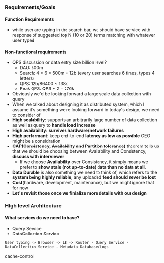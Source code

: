 ### Requirements/Goals
#### Function Requirements
- while user are typing in the search bar, we should have service with response of suggested top N (10 or 20) terms matching with whatever user typed
#### Non-functional requirements
- QPS discussion or data entry size billion level?
	- DAU: 500m
	- Search: 4 * 6 * 500m = 12b (every user searches 6 times, types 4 letters)
	- QPS: 12b/86400 ~ 138k
	- Peak QPS: QPS * 2 = 276k
- Obviously we'd be looking forward a large scale data collection with query
- When we talked about designing it as distributed system, which I assume it's something we're looking forward in today's design, we need to consider of
- **High scalability**: supports an arbitrarily large number of data collection as well as query to **handle load increase**
- **High availability**: **survives hardware/network failures**
- **High performant**: keep end-to-end **latency as low as possible** GEO might be a considration
-  **CAP(Consistency, Availability and Partition tolerance)** theorem tells us that we should be choosing between Availability and Consistency, **discuss with interviewer**
	- If we choose **Availability** over Consistency, it simply means we prefer to **show stale (not up-to-date) data than no data at all**.
- **Data Durable** is also something we need to think of, which refers to the **system being highly reliable**, any uploaded **feed should never be lost**
- **Cost**(hardware, development, maintenance), but we might ignore that for now
- **Let's revisit those once we finialize more details with our design**
### High level Architecture
#### What services do we need to have?
- Query Service
- DataCollection Service
```
User typing -> Browser -> LB -> Router - Query Service - DataCollection Service - Metadata Database/Logs
```



cache-control
<!--stackedit_data:
eyJoaXN0b3J5IjpbLTgzNTg5NzY5LDEwMjk5NzQyNTEsNzMwOT
k4MTE2XX0=
-->